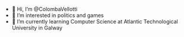 - 👋 Hi, I’m @ColombaVellotti
- 👀 I’m interested in politics and games
- 🌱 I’m currently learning Computer Science at Atlantic Technological University in Galway

<!---
ColombaVellotti/ColombaVellotti is a ✨ special ✨ repository because its `README.md` (this file) appears on your GitHub profile.
You can click the Preview link to take a look at your changes.
--->
